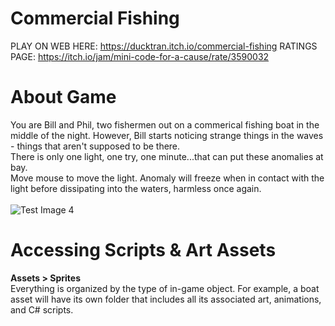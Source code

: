 # Commercial Fishing
PLAY ON WEB HERE: https://ducktran.itch.io/commercial-fishing
RATINGS PAGE: https://itch.io/jam/mini-code-for-a-cause/rate/3590032

# About Game
You are Bill and Phil, two fishermen out on a commerical fishing boat in the middle of the night. However, Bill starts noticing strange things in the waves - things that aren't supposed to be there. <br>
There is only one light, one try, one minute...that can put these anomalies at bay. <br>
Move mouse to move the light. Anomaly will freeze when in contact with the light before dissipating into the waters, harmless once again. <br>
<br>
![Test Image 4](https://img.itch.zone/aW1hZ2UvMzU5MDAzMi8yMTM3MDMxNy5wbmc=/original/jqixKU.png)
<br>
# Accessing Scripts & Art Assets
**Assets > Sprites** <br>
Everything is organized by the type of in-game object. For example, a boat asset will have its own folder that includes all its associated art, animations, and C# scripts. <br>

